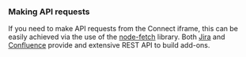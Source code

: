 ### Making API requests

If you need to make API requests from the Connect iframe, this can be easily achieved via the use of the 
[node-fetch](https://www.npmjs.com/package/node-fetch) library. Both [Jira](https://developer.atlassian.com/cloud/jira/software/rest/intro/#introduction) 
and [Confluence](https://developer.atlassian.com/cloud/confluence/using-the-rest-api/) provide and extensive 
REST API to build add-ons. 